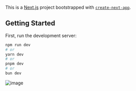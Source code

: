 This is a [Next.js](https://nextjs.org/) project bootstrapped with [`create-next-app`](https://github.com/vercel/next.js/tree/canary/packages/create-next-app).

## Getting Started

First, run the development server:

```bash
npm run dev
# or
yarn dev
# or
pnpm dev
# or
bun dev
```

![image](https://github.com/ritikkohli/MyReact/assets/108524122/f6941967-c481-4367-b9c2-05354afa7428)
